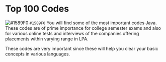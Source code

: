 # Top 100 Codes

![#1589F0](https://via.placeholder.com/15/1589F0/000000?text=+) `#1589F0`
You will find some of the most important codes Java. These codes are of prime importance for college semester exams and also for various online tests and interviews of the companies offering placements within varying range in LPA.

These codes are very important since these will help you clear your basic concepts in various languages.</font>
